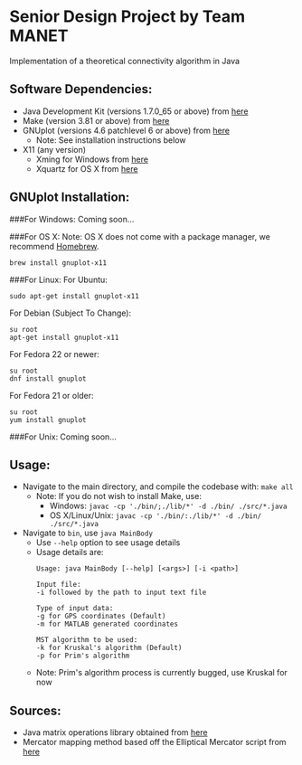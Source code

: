 Senior Design Project by Team MANET
===================================
Implementation of a theoretical connectivity algorithm in Java

Software Dependencies:
----------------------
* Java Development Kit (versions 1.7.0_65 or above) from [here](http://www.oracle.com/technetwork/java/javase/downloads/jdk8-downloads-2133151.html)
* Make (version 3.81 or above) from [here](https://www.gnu.org/software/make/)
* GNUplot (versions 4.6 patchlevel 6 or above) from [here](https://sourceforge.net/projects/gnuplot/files/gnuplot/)
	* Note: See installation instructions below
* X11 (any version)
	* Xming for Windows from [here](https://sourceforge.net/projects/xming/)
	* Xquartz for OS X from [here](http://www.xquartz.org/)

GNUplot Installation:
---------------------
###For Windows:
Coming soon...

###For OS X:
Note: OS X does not come with a package manager, we recommend [Homebrew](http://brew.sh/).
```
brew install gnuplot-x11
```

###For Linux:
For Ubuntu:
```
sudo apt-get install gnuplot-x11
```

For Debian (Subject To Change):
```
su root
apt-get install gnuplot-x11
```

For Fedora 22 or newer:
```
su root
dnf install gnuplot
```

For Fedora 21 or older:
```
su root
yum install gnuplot
```

###For Unix:
Coming soon...

Usage:
------
* Navigate to the main directory, and compile the codebase with: `make all`
	* Note: If you do not wish to install Make, use:
		* Windows: `javac -cp './bin/;./lib/*' -d ./bin/ ./src/*.java`
		* OS X/Linux/Unix: `javac -cp './bin/:./lib/*' -d ./bin/ ./src/*.java`
* Navigate to `bin`, use `java MainBody`
	* Use `--help` option to see usage details
	* Usage details are:
		```
		Usage: java MainBody [--help] [<args>] [-i <path>]

		Input file:
		-i followed by the path to input text file

		Type of input data:
		-g for GPS coordinates (Default)
		-m for MATLAB generated coordinates

		MST algorithm to be used:
		-k for Kruskal's algorithm (Default)
		-p for Prim's algorithm
		```
	* Note: Prim's algorithm process is currently bugged, use Kruskal for now 

Sources:
--------
* Java matrix operations library obtained from [here](http://math.nist.gov/javanumerics/jama/)
* Mercator mapping method based off the Elliptical Mercator script from [here](http://wiki.openstreetmap.org/wiki/Mercator#Elliptical_Mercator)
